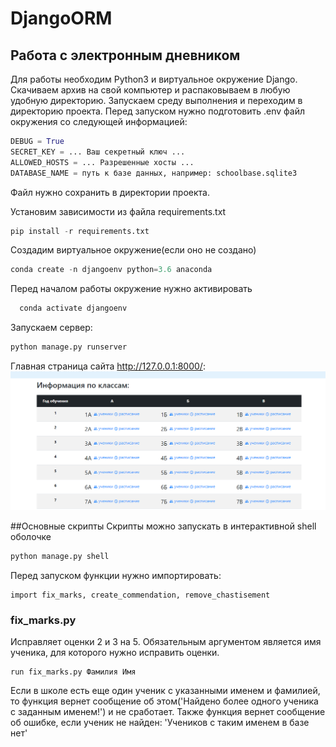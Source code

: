 # DjangoORM
## Работа с электронным дневником

Для работы необходим Python3 и виртуальное окружение Django.
Скачиваем архив на свой компьютер и распаковываем в любую удобную директорию.
Запускаем среду выполнения и переходим в директорию проекта.
Перед запуском нужно подготовить .env файл окружения со следующей информацией:
```Python
DEBUG = True
SECRET_KEY = ... Ваш секретный ключ ...
ALLOWED_HOSTS = ... Разрешенные хосты ...
DATABASE_NAME = путь к базе данных, например: schoolbase.sqlite3
```
Файл нужно сохранить в директории проекта.

Установим зависимости из файла requirements.txt
```Python
pip install -r requirements.txt
```
Создадим виртуальное окружение(если оно не создано)
```Python
conda create -n djangoenv python=3.6 anaconda 
```
Перед началом работы окружение нужно активировать
```Python
  conda activate djangoenv
```
Запускаем сервер:
``` Python 
python manage.py runserver
```
Главная страница сайта http://127.0.0.1:8000/:
![](https://github.com/atskayasatana/Images/blob/main/schoolkids.png "Главная страница")

##Основные скрипты
Скрипты можно запускать в интерактивной shell оболочке

```Python
python manage.py shell
```
Перед запуском функции нужно импортировать:

```
import fix_marks, create_commendation, remove_chastisement

```

### fix_marks.py
Исправляет оценки 2 и 3 на 5. Обязательным аргументом является имя ученика, для которого нужно исправить оценки.
```
run fix_marks.py Фамилия Имя
```
Если в школе есть еще один ученик с указанными именем и фамилией, то функция вернет сообщение об этом('Найдено более одного ученика с заданным именем!') и не сработает. 
Также функция вернет сообщение об ошибке, если ученик не найден: 'Учеников с таким именем в базе нет'






